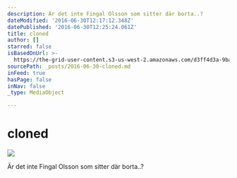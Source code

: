 ```yaml
---
description: Är det inte Fingal Olsson som sitter där borta..?
dateModified: '2016-06-30T12:17:12.348Z'
datePublished: '2016-06-30T12:25:24.061Z'
title: cloned
author: []
starred: false
isBasedOnUrl: >-
  https://the-grid-user-content.s3-us-west-2.amazonaws.com/d3ff4d3a-9ba2-4557-871c-3619b03588a5.jpg
sourcePath: _posts/2016-06-30-cloned.md
inFeed: true
hasPage: false
inNav: false
_type: MediaObject

---
```

# cloned
![](https://the-grid-user-content.s3-us-west-2.amazonaws.com/d3ff4d3a-9ba2-4557-871c-3619b03588a5.jpg)

Är det inte Fingal Olsson som sitter där borta..?